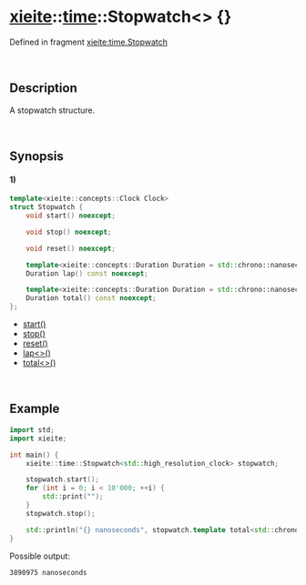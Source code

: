 # [xieite](../../xieite.md)\:\:[time](../../time.md)\:\:Stopwatch\<\> \{\}
Defined in fragment [xieite:time.Stopwatch](../../../src/time/stopwatch.cpp)

&nbsp;

## Description
A stopwatch structure.

&nbsp;

## Synopsis
#### 1)
```cpp
template<xieite::concepts::Clock Clock>
struct Stopwatch {
    void start() noexcept;

    void stop() noexcept;

    void reset() noexcept;

    template<xieite::concepts::Duration Duration = std::chrono::nanoseconds>
    Duration lap() const noexcept;

    template<xieite::concepts::Duration Duration = std::chrono::nanoseconds>
    Duration total() const noexcept;
};
```
- [start\(\)](./structures/stopwatch/1/start.md)
- [stop\(\)](./structures/stopwatch/1/stop.md)
- [reset\(\)](./structures/stopwatch/1/reset.md)
- [lap\<\>\(\)](./structures/stopwatch/1/lap.md)
- [total\<\>\(\)](./structures/stopwatch/1/total.md)

&nbsp;

## Example
```cpp
import std;
import xieite;

int main() {
    xieite::time::Stopwatch<std::high_resolution_clock> stopwatch;

    stopwatch.start();
    for (int i = 0; i < 10'000; ++i) {
        std::print("");
    }
    stopwatch.stop();

    std::println("{} nanoseconds", stopwatch.template total<std::chrono::nanoseconds>().count());
}
```
Possible output:
```
3890975 nanoseconds
```
